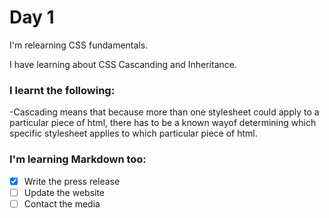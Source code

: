 # Day 1
I'm relearning CSS fundamentals. 

I have learning about CSS Cascanding and Inheritance. 

### I learnt the following:
-Cascading means that because more than one stylesheet could apply to a particular piece of html, there has to be a known wayof determining which specific stylesheet applies to which particular piece of html.

### I'm learning Markdown too:
- [x] Write the press release
- [ ] Update the website
- [ ] Contact the media